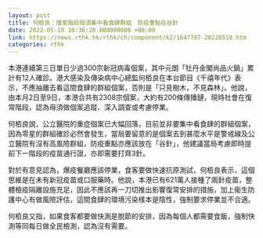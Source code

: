 ```yaml
---
layout: post
title: 何栢良：復常階段毋須集中看食肆群組　防疫重點在谷針
date: 2022-05-10 10:36:28.000000000 +08:00
link: https://news.rthk.hk/rthk/ch/component/k2/1647787-20220510.htm
categories: rthk
---
```


本港連續第三日單日少過300宗新冠病毒個案，其中元朗「牡丹金閣尚品火鍋」累計有12人確診。港大感染及傳染病中心總監何栢良在本台節目《千禧年代》表示，不應抽離去看這間食肆的群組個案，否則是「只見樹木，不見森林」。他說，由本月2日至9日，本港合共有2308宗個案，大約有200條傳播鏈，現時社會在復常階段，認為毋須做個案追蹤、深入調查或考慮停業。

何栢良說，公立醫院的重症個案已大幅回落，目前並非要集中看食肆的群組個案，因為零星的群組確診必然會發生，當局要留意的是個案去到甚麼水平是警戒線及公立醫院有沒有高風險群組，防疫重點亦應該放在「谷針」，他建議當局考慮即時提前下一階段的疫苗通行證，亦即需要打齊3針。

對於有意見認為，爆疫餐廳應該停業，食客要做快速抗原測試，何栢良表示，這個思維是在未有新冠疫苗或口服藥時。他說，本港已有621萬人接種了兩針疫苗，整體檢疫隔離設施充足，因此不應該再一刀切推出影響復常安排的措施，加上衞生防護中心有做風險評估，這間食肆的環境污染樣本是陰性，強制要求停業並不合適。

何栢良又指，如果食客都要做快測是脫節的安排，因為每個人都需要食飯，強制快測等同每日做全民檢測，認為沒有需要。
